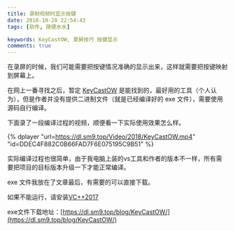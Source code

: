 ```yaml
---
title: 录制视频时显示按键
date: 2018-10-28 22:54:43
tags: [软件, 随便水水]

keywords: KeyCastOW, 录屏技巧 按键显示
comments: true
---
```


在录屏的时候，我们可能需要把按键情况准确的显示出来，这样就需要把按键映射到屏幕上。

<!-- more -->

在网上一番寻找之后，暂定 [KeyCastOW](http://brookhong.github.io/2014/04/28/keycast-on-windows.html) 是能找到的，最好用的工具（个人认为），但是作者并没有提供二进制文件（就是已经编译好的 exe 文件），需要使用源码自行编译。

下面录了一段编译过程的视频，顺便看一下实际使用效果怎么样。

{% dplayer "url=https://dl.sm9.top/Video/2018/KeyCastOW.mp4" "id=DDEC4F882C0B66FAD7F6E075195C9B51" %} 

实际编译过程也很简单，由于我电脑上装的vs工具和作者的版本不一样，所有需要把项目的目标版本升级一下才能正常编译。

exe 文件我放在了文章最后，有需要的可以直接下载。

如果不能运行，请安装[VC++2017](http://www.423down.com/6826.html)

exe文件下载地址：[https://dl.sm9.top/blog/KeyCastOW/](https://dl.sm9.top/blog/KeyCastOW/)